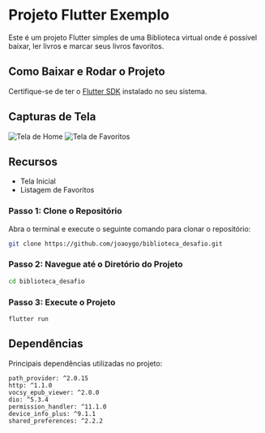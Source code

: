 # Projeto Flutter Exemplo

Este é um projeto Flutter simples de uma Biblioteca virtual onde é possível baixar, ler livros e marcar seus livros favoritos.

## Como Baixar e Rodar o Projeto

Certifique-se de ter o [Flutter SDK](https://flutter.dev/docs/get-started/install) instalado no seu sistema.

## Capturas de Tela

![Tela de Home]([https://github.com/joaoygo/prova_flutter/blob/main/prints/TelaDeLogin.png](https://github.com/joaoygo/biblioteca_desafio/blob/main/prints/tela_home.png))
![Tela de Favoritos]([https://github.com/joaoygo/prova_flutter/blob/main/prints/TelaDeListagem.png](https://github.com/joaoygo/biblioteca_desafio/blob/main/prints/tela_favoritos.png))

## Recursos

- Tela Inicial
- Listagem de Favoritos

### Passo 1: Clone o Repositório

Abra o terminal e execute o seguinte comando para clonar o repositório:


```bash
git clone https://github.com/joaoygo/biblioteca_desafio.git
```

### Passo 2: Navegue até o Diretório do Projeto
```bash
cd biblioteca_desafio
```

### Passo 3: Execute o Projeto

```
flutter run
```

## Dependências
Principais dependências utilizadas no projeto:

    path_provider: ^2.0.15
    http: ^1.1.0
    vocsy_epub_viewer: ^2.0.0
    dio: ^5.3.4
    permission_handler: ^11.1.0
    device_info_plus: ^9.1.1
    shared_preferences: ^2.2.2

